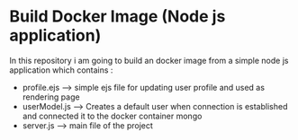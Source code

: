# Build Docker Image (Node js application)

In this repository i am going to build an docker image from a simple node js application which contains : </br>

- profile.ejs --> simple ejs file for updating user profile and used as rendering page
- userModel.js --> Creates a default user when connection is established and connected it to the docker container mongo
- server.js --> main file of the project
